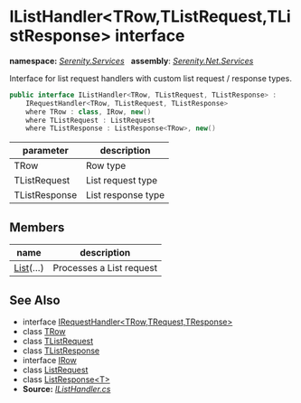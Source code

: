 # IListHandler&lt;TRow,TListRequest,TListResponse&gt; interface
**namespace:** *[Serenity.Services](../README.md#serenity.services-namespace)*   **assembly**: *[Serenity.Net.Services](../README.md)*

Interface for list request handlers with custom list request / response types.

```csharp
public interface IListHandler<TRow, TListRequest, TListResponse> : 
    IRequestHandler<TRow, TListRequest, TListResponse>
    where TRow : class, IRow, new()
    where TListRequest : ListRequest
    where TListResponse : ListResponse<TRow>, new()
```

| parameter | description |
| --- | --- |
| TRow | Row type |
| TListRequest | List request type |
| TListResponse | List response type |

## Members

| name | description |
| --- | --- |
| [List](IListHandler-3/List.md)(…) | Processes a List request |

## See Also

* interface [IRequestHandler&lt;TRow,TRequest,TResponse&gt;](IRequestHandler-3.md)
* class [TRow](../Serenity.Net.Services/IListHandler-3.TRow.md)
* class [TListRequest](../Serenity.Net.Services/IListHandler-3.TListRequest.md)
* class [TListResponse](../Serenity.Net.Services/IListHandler-3.TListResponse.md)
* interface [IRow](../Serenity.Net.Entity/../Serenity.Data/IRow.md)
* class [ListRequest](ListRequest.md)
* class [ListResponse&lt;T&gt;](ListResponse-1.md)
* **Source:** *[IListHandler.cs](https://github.com/serenity-is/Serenity/blob/master/src/Serenity.Net.Services/RequestHandlers/List/IListHandler.cs)*